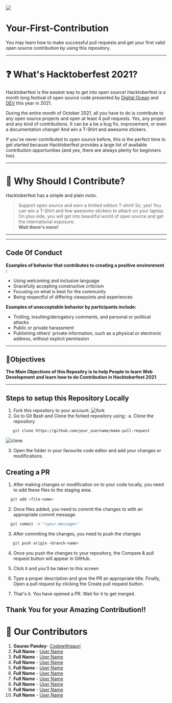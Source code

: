 
![](https://hacktoberfest.digitalocean.com/_nuxt/img/logo-hacktoberfest-full.f42e3b1.svg)
# Your-First-Contribution
You may learn how to make successful pull requests and get your first valid open source contribution by using this repository.

---

# ❓ What's Hacktoberfest 2021?

Hacktoberfest is the easiest way to get into open source! Hacktoberfest is a month long festival of open source code presented by [Digital Ocean](https://www.digitalocean.com/) and [DEV](https://www.dev.to/) this year in 2021.

During the entire month of October 2021, all you have to do is contribute to any open source projects and open at least 4 pull requests. Yes, any project and any kind of contributions. It can be a be a bug fix, improvement, or even a documentation change! And win a T-Shirt and awesome stickers.

If you’ve never contributed to open source before, this is the perfect time to get started because Hacktoberfest provides a large list of available contribution opportunities (and yes, there are always plenty for beginners too).

---

# 👕 Why Should I Contribute?

Hacktoberfest has a simple and plain moto.

> Support open source and earn a limited edition T-shirt!
So, yes! You can win a T-Shirt and few awesome stickers to attach on your laptop. On plus side, you will get into beautiful world of open source and get the international exposure.  
**Wait there's more!**

---
---
## Code Of Conduct
**Examples of behavior that contributes to creating a positive environment :**
- Using welcoming and inclusive language
- Gracefully accepting constructive criticism
- Focusing on what is best for the community
- Being respectful of differing viewpoints and experiences



**Examples of unacceptable behavior by participants include:**
- Trolling, insulting/derogatory comments, and personal or political attacks
- Public or private harassment
- Publishing others' private information, such as a physical or electronic address, without explicit permission
---

## 🎯Objectives
**The Main Objectives of this Repositry is to help People to learn Web Development and learn how to do Contribution in Hacktoberfest 2021**

---
## Steps to setup this Repository Locally

  1. Fork this repository to your account.
![fork](Assets/fork.jpg)
  2. Go to Git Bash and Clone the forked repository using :
       a. Clone the repository
```bash
   git clone https://github.com/your_username/make-pull-request
```
![clone](Assets/clone.jpg)

 3. Open the folder in your favourite code editor and add your changes or modifications.

## Creating a PR 
 
 1. After making changes or modification on to your code locally, you need to add these files to the staging area.
```bash
  git add <file-name>
```
 2. Once files added, you need to commit the changes to with an appropriate commit message.
```bash
  git commit -m "<your-message>"
```
 3. After commiting the changes, you need to push the changes
```bash
   git push origin <branch-name>
```
 4. Once you push the changes to your repository, the Compare & pull request button will appear in GitHub.

 5. Click it and you'll be taken to this screen

 6. Type a proper description and give the PR an appropriate title. Finally, Open a pull request by clicking the Create pull request button.

 7. That's it. You have opened a PR. Wait for it to get merged.


## Thank You for your Amazing Contribution!!



# :handshake: Our Contributors

 1. **Gaurav Pandey**- [Codewithgauri](https://github.com/codewithgauri)
 2. **Full Name** - [User Name](https://github.com/username)
 3. **Full Name** - [User Name](https://github.com/username)
 4. **Full Name** - [User Name](https://github.com/username)
 5. **Full Name** - [User Name](https://github.com/username)
 6. **Full Name** - [User Name](https://github.com/username)
 7. **Full Name** - [User Name](https://github.com/username)
 8. **Full Name** - [User Name](https://github.com/username)
 9. **Full Name** - [User Name](https://github.com/username)
 10. **Full Name** - [User Name](https://github.com/username)

  

     

> 
